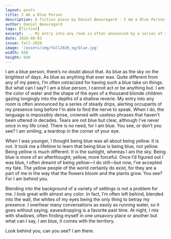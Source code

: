 ```yaml
---
layout: posts
title: I Am a Blue Person
description: A fiction piece by Daniel Beauregard - I Am a Blue Person
author: Daniel Beauregard
tags: [fiction]
excerpt: ... My entry into any room is often announced by a series of steady drips ...
date: 2020-08-03
issue: fall-2020
image: '/assets/img/fall2020_og/blue.jpg'
width: 640
height: 640
---
```


I am a blue person, there’s no doubt about that. As blue as the sky on the brightest of days. As blue as anything that ever was. Quite different from any of my peers, I’m often ostracized for having such a blue take on things. But what can I say? I am a blue person, I cannot act or be anything but. I am the color of water and the shape of the eyes of a thousand blonde children gazing longingly into the depths of a shallow reverie. My entry into any room is often announced by a series of steady drips, alerting occupants of my presence long before I'm able to find the nerve to speak. When I do, the language is impossibly dense, crowned with useless phrases that haven't been uttered in decades. Tears are not blue but clear, although I've never once in my life cried. There is no need, for I am blue. You see, or don’t you see? I am smiling, a teardrop in the corner of your eye.

When I was younger, I thought being blue was all about being yellow. It is not. It took me a lifetime to learn that being blue is being blue, not yellow. Being yellow is much different. It is the sunlight, whereas I am the sky. Being blue is more of an afterthought; yellow, more forceful. Once I’d figured out I was blue, I often dreamt of being yellow—I do still—but now, I’ve accepted my fate. The yellow people of the world certainly do exist, for they are a part of me in the way that the flowers bloom and the plants grow. You see? For I am behind you.

Blending into the background of a variety of settings is not a problem for me. I look great with almost any color. In fact, I’m often left behind, blended into the wall, the whites of my eyes being the only thing to betray my presence. I overhear many conversations as easily as running water, so it goes without saying, eavesdropping is a favorite past time. At night, I mix with shadows, often finding myself in one unsavory place or another but what can I say, I am blue, it comes with the territory.

Look behind you, can you see? I am there.
